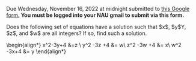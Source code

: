 <!--<html>

<body>
-->

<!--
---
layout: page
title: Problem of the Week
---
-->

<p>Due Wednesday, November 16, 2022 at midnight submitted to 
<a href="https://forms.gle/LgCLL5vhwUn6h5eA7">this Google form.</a> <b>You must be logged into your NAU gmail to submit via this form. </b>


<p> Does the following set of equations have a solution such that $x$, $y$Y, $z$, and $w$ are all integers? If so, find such a solution. 

\begin{align*} 
x^2-3y+4 &=z \\
y^2 -3z +4 &= w\\
z^2 -3w +4 &= x\\
w^2 -3x+4 &= y 
\end{align*} 

 </p>




